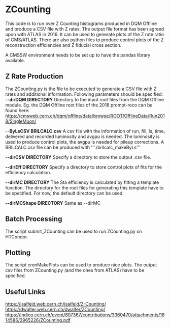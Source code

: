 # ZCounting

This code is to run over Z Counting histograms produced in DQM Offline and produce a CSV file with Z rates. The output file format has been agreed upon with ATLAS in 2016. It can be used to generate plots of the Z rate ratio of CMS/ATLAS. There are also python files to produce control plots of the Z reconstruction efficiencies and Z fiducial cross section.

A CMSSW environment needs to be set up to have the pandas library available.

## Z Rate Production
The ZCounting.py is the file to be executed to generate a CSV file with Z rates and additional information. Following parameters should be specified:
**--dirDQM DIRECTORY** 
Directory to the input root files from the DQM Offline module. 
Eg. the DQM Offline root files of the 2018 prompt-reco can be found here:
https://cmsweb.cern.ch/dqm/offline/data/browse/ROOT/OfflineData/Run2018/SingleMuon/

**--ByLsCSV BRILCALC.csv**
A csv file with the information of run, fill, ls, time, delivered and recorded luminosity and avgpu is needed. The luminosity is used to produce control plots, the avgpu is needed for pileup corrections. A BRILCALC.csv file can be produced with 
'''./brilcalc\_makeByLs'''

**--dirCSV DIRECTORY**
Specify a directory to store the output .csv file.

**--dirEff DIRECTORY**
Specify a directory to store control plots of fits for the efficiency calculation.

**--dirMC DIRECTORY**
The Sta efficiency is calculated by fitting a template function. The directory for the root files for generating this template have to be specified. For now, the default directory can be used.

**--dirMCShape DIRECTORY**
Same as --dirMC

## Batch Processing
The script submit\_ZCounting can be used to run ZCounting.py on HTCondor.

## Plotting
The script cronMakePlots can be used to produce nice plots. The output csv files from ZCounting.py (and the ones from ATLAS) have to be specified.


## Useful Links
https://jsalfeld.web.cern.ch/jsalfeld/Z-Counting/
https://dwalter.web.cern.ch/dwalter/ZCounting/
https://indico.cern.ch/event/807367/contributions/3360470/attachments/1814586/2965226/ZCounting.pdf
